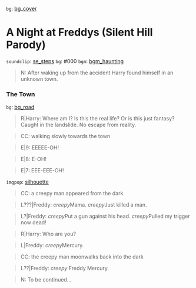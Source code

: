 
[bg_cover]: <https://hdwallpaperim.com/wp-content/uploads/2017/08/24/110153-Silent_Hill_HD_Collection.jpg>
[bg_road]: <https://wallpapercave.com/wp/R3CF5u0.jpg>

[bgm_haunting]: <https://freesound.org/data/previews/133/133716_1173265-lq.mp3>
[se_steps]: <https://freesound.org/data/previews/165/165181_3000652-lq.mp3>

[silhouette]: <https://www.onlygfx.com/wp-content/uploads/2019/06/10-man-walking-silhouette-10.png>
[Harry]: 7104
[Freddy]: 5426

`bg`: [bg_cover]
# A Night at Freddys (Silent Hill Parody)

`soundclip`: [se_steps]
`bg`: #000
`bgm`: [bgm_haunting]

> N: After waking up from the accident Harry found himself in an unknown town.

### The Town

`bg`: [bg_road]
> R|Harry: Where am I? Is this the real life? Or is this just fantasy? Caught in the landslide. No escape from reality.

> CC: walking slowly towards the town

> E|9: EEEEE-OH!

> E|8: E-OH!

> E|7: EEE-EEE-OH!

`imgpop`: [silhouette]

> CC: a creepy man appeared from the dark

> L???|Freddy: $creepy$Mama. $creepy$Just killed a man.

> L?|Freddy: $creepy$Put a gun against his head. $creepy$Pulled my trigger now dead!

> R|Harry: Who are you?

> L|Freddy: $creepy$Mercury.

> CC: the creepy man moonwalks back into the dark

> L??|Freddy: $creepy$ Freddy Mercury.

> N: To be continued...